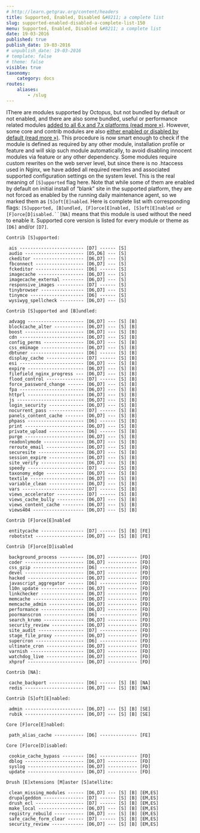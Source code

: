 ```yaml
---
# http://learn.getgrav.org/content/headers
title: Supported, Enabled, Disabled &#8211; a complete list
slug: supported-enabled-disabled-a-complete-list-150
menu: Supported, Enabled, Disabled &#8211; a complete list
date: 19-03-2016
published: true
publish_date: 19-03-2016
# unpublish_date: 19-03-2016
# template: false
# theme: false
visible: true
taxonomy:
    category: docs
routes:
    aliases:
        - /slug
---
```


<a name="extra-q"></a>

IThere are modules supported by Octopus, but not bundled by default or not enabled, and there are also some bundled, useful or performance related modules [added to all 6.x and 7.x platforms (read more »)](http://omega8.cc/extra-modules-available-in-all-platforms-123). However, some core and contrib modules are also [either enabled or disabled by default (read more »)](http://omega8.cc/modules-enabled-or-disabled-automatically-117). This procedure is now smart enough to check if the module is defined as required by any other module, installation profile or feature and will skip such module automatically, to avoid disabling innocent modules via feature or any other dependency. Some modules require custom rewrites on the web server level, but since there is no .htaccess used in Nginx, we have added all required rewrites and associated supported configuration settings on the system level. This is the real meaning of `[S]upported` flag here. Note that while some of them are enabled by default on initial install of “blank” site in the supported platform, they are not forced as enabled by the running daily maintenance agent, so we marked them as `[S]oft[E]nabled`. Here is complete list with corresponding flags: `[S]upported, [B]undled, [F]orce[E]nabled, [S]oft[E]nabled or [F]orce[D]isabled.``[NA]` means that this module is used without the need to enable it. Supported core version is listed for every module or theme as `[D6]` and/or `[D7]`.

 
    Contrib [S]upported:
    
     ais ------------------------ [D7] ------ [S]
     audio ---------------------- [D5,D6] --- [S]
     ckeditor ------------------- [D6,D7] --- [S]
     fbconnect ------------------ [D6,D7] --- [S]
     fckeditor ------------------ [D6] ------ [S]
     imagecache ----------------- [D6,D7] --- [S]
     imagecache_external -------- [D6,D7] --- [S]
     responsive_images ---------- [D7] ------ [S]
     tinybrowser ---------------- [D6,D7] --- [S]
     tinymce -------------------- [D6] ------ [S]
     wysiwyg_spellcheck --------- [D6,D7] --- [S]
    
    Contrib [S]upported and [B]undled:
    
     advagg --------------------- [D6,D7] --- [S] [B]
     blockcache_alter ----------- [D6,D7] --- [S] [B]
     boost ---------------------- [D6,D7] --- [S] [B]
     cdn ------------------------ [D6,D7] --- [S] [B]
     config_perms --------------- [D6,D7] --- [S] [B]
     css_emimage ---------------- [D6,D7] --- [S] [B]
     dbtuner -------------------- [D6] ------ [S] [B]
     display_cache -------------- [D7] ------ [S] [B]
     esi ------------------------ [D6,D7] --- [S] [B]
     expire --------------------- [D6,D7] --- [S] [B]
     filefield_nginx_progress --- [D6,D7] --- [S] [B]
     flood_control -------------- [D7] ------ [S] [B]
     force_password_change ------ [D6,D7] --- [S] [B]
     fpa ------------------------ [D6,D7] --- [S] [B]
     httprl --------------------- [D6,D7] --- [S] [B]
     js ------------------------- [D6,D7] --- [S] [B]
     login_security ------------- [D6,D7] --- [S] [B]
     nocurrent_pass ------------- [D7] ------ [S] [B]
     panels_content_cache ------- [D6,D7] --- [S] [B]
     phpass --------------------- [D6] ------ [S] [B]
     print ---------------------- [D6,D7] --- [S] [B]
     private_upload ------------- [D6] ------ [S] [B]
     purge ---------------------- [D6,D7] --- [S] [B]
     readonlymode --------------- [D6,D7] --- [S] [B]
     reroute_email -------------- [D6,D7] --- [S] [B]
     securesite ----------------- [D6,D7] --- [S] [B]
     session_expire ------------- [D6,D7] --- [S] [B]
     site_verify ---------------- [D6,D7] --- [S] [B]
     speedy --------------------- [D7] ------ [S] [B]
     taxonomy_edge -------------- [D6,D7] --- [S] [B]
     textile -------------------- [D6,D7] --- [S] [B]
     variable_clean ------------- [D6,D7] --- [S] [B]
     vars ----------------------- [D7] ------ [S] [B]
     views_accelerator ---------- [D7] ------ [S] [B]
     views_cache_bully ---------- [D6,D7] --- [S] [B]
     views_content_cache -------- [D6,D7] --- [S] [B]
     views404 ------------------- [D6,D7] --- [S] [B]
    
    Contrib [F]orce[E]nabled
    
     entitycache ---------------- [D7] ------ [S] [B] [FE] 
     robotstxt ------------------ [D6,D7] --- [S] [B] [FE] 
    
    Contrib [F]orce[D]isabled
    
     background_process --------- [D6,D7] ----------- [FD]
     coder ---------------------- [D6,D7] ----------- [FD]
     css_gzip ------------------- [D6] -------------- [FD]
     devel ---------------------- [D6,D7] ----------- [FD]
     hacked --------------------- [D6,D7] ----------- [FD]
     javascript_aggregator ------ [D6] -------------- [FD]
     l10n_update ---------------- [D6,D7] ----------- [FD]
     linkchecker ---------------- [D6,D7] ----------- [FD]
     memcache ------------------- [D6,D7] ----------- [FD]
     memcache_admin ------------- [D6,D7] ----------- [FD]
     performance ---------------- [D6,D7] ----------- [FD]
     poormanscron --------------- [D6] -------------- [FD]
     search_krumo --------------- [D6,D7] ----------- [FD]
     security_review ------------ [D6,D7] ----------- [FD]
     site_audit ----------------- [D7] -------------- [FD]
     stage_file_proxy ----------- [D6,D7] ----------- [FD]
     supercron ------------------ [D6] -------------- [FD]
     ultimate_cron -------------- [D6,D7] ----------- [FD]
     varnish -------------------- [D6,D7] ----------- [FD]
     watchdog_live -------------- [D6,D7] ----------- [FD]
     xhprof --------------------- [D6,D7] ----------- [FD]
    
    Contrib [NA]:
    
     cache_backport ------------- [D6] ------ [S] [B] [NA]
     redis ---------------------- [D6,D7] --- [S] [B] [NA]
    
    Contrib [S]oft[E]nabled:
    
     admin ---------------------- [D6,D7] --- [S] [B] [SE]
     rubik ---------------------- [D6,D7] --- [S] [B] [SE]
    
    Core [F]orce[E]nabled:
    
     path_alias_cache ----------- [D6] -------------- [FE]
    
    Core [F]orce[D]isabled:
    
     cookie_cache_bypass -------- [D6] -------------- [FD]
     dblog ---------------------- [D6,D7] ----------- [FD]
     syslog --------------------- [D6,D7] ----------- [FD]
     update --------------------- [D6,D7] ----------- [FD]
    
    Drush [E]xtensions [M]aster [S]atellite:
    
     clean_missing_modules ------ [D6,D7] --- [S] [B] [EM,ES]
     drupalgeddon --------------- [D7] ------ [S] [B] [EM,ES]
     drush_ecl ------------------ [D7] ------ [S] [B] [EM,ES]
     make_local ----------------- [D6,D7] --- [S] [B] [EM,ES]
     registry_rebuild ----------- [D6,D7] --- [S] [B] [EM,ES]
     safe_cache_form_clear ------ [D7] ------ [S] [B] [EM,ES]
     security_review ------------ [D6,D7] --- [S] [B] [EM,ES]